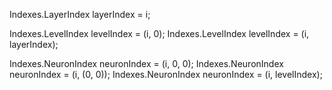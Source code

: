 ﻿Indexes.LayerIndex layerIndex = i;

Indexes.LevelIndex levelIndex = (i, 0);
Indexes.LevelIndex levelIndex = (i, layerIndex);

Indexes.NeuronIndex neuronIndex = (i, 0, 0);
Indexes.NeuronIndex neuronIndex = (i, (0, 0));
Indexes.NeuronIndex neuronIndex = (i, levelIndex);